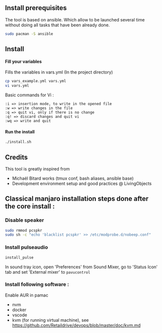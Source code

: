 
## Install prerequisites

The tool is based on ansible. Which allow to be launched several time without doing all tasks that have been already done.

```bash
sudo pacman -S ansible
```

## Install

#### Fill your variables

Fills the variables in vars.yml (In the project directory)

```bash
cp vars_example.yml vars.yml
vi vars.yml
```
Basic commands for Vi :
```vi
:i => insertion mode, to write in the opened file
:w => write changes in the file
:q => quit vi, only if there is no change
:q! => discard changes and quit vi
:wq => write and quit
```

#### Run the install

```bash
./install.sh
```

## Credits

This tool is greatly inspired from
- Michaël Bitard works (tmux conf, bash aliases, ansible base)
- Development environment setup and good practices @ LivingObjects

## Classical manjaro installation steps done after the core install :

### Disable speaker

```bash
sudo rmmod pcspkr
sudo sh -c "echo 'blacklist pcspkr' >> /etc/modprobe.d/nobeep.conf"
```

### Install pulseaudio

```bash
install_pulse
```

In sound tray icon, open 'Preferences' from Sound Mixer, go to 'Status Icon' tab and set 'External mixer' to `pavucontrol`

### Install following software :

Enable AUR in pamac

- nvm
- docker
- vscode
- kvm (for running virtual machine), see https://github.com/Retaildrive/devops/blob/master/doc/kvm.md
